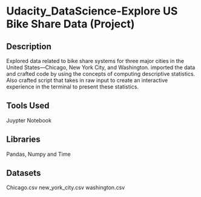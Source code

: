 # Udacity_DataScience-Explore US Bike Share Data (Project)

## Description
<p> Explored data related to bike share systems for three major cities in the United States—Chicago, New York City, and Washington. 
imported the data and crafted code by using the concepts of computing descriptive statistics. 
Also crafted script that takes in raw input to create an interactive experience in the terminal to present these statistics.</p>

## Tools Used

<p>Juypter Notebook</p>

## Libraries

</p> Pandas, Numpy and Time</p>

## Datasets

<p> Chicago.csv  new_york_city.csv   washington.csv</p>
